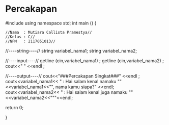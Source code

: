 # Percakapan
#include <iostream>
using namespace std;
int main () {
	
	//Nama  : Mutiara Callista Pramestya//
	//Kelas : C//
	//NPM   : 2117051013//
	
	
//----string----//
string variabel_nama1;
string variabel_nama2;

//----input----//
getline (cin,variabel_nama1) ;
getline (cin,variabel_nama2) ;
cout<<"                        " <<endl ;  

//----output----//
cout<<"###Percakapan Singkat###" <<endl ;
cout<<variabel_nama1<< " : Hai salam kenal namaku \""<<variabel_nama1<<"\", nama kamu siapa?" <<endl;  
cout<<variabel_nama2<< " : Hai salam kenal juga namaku \""<<variabel_nama2<<"\""<<endl;

return 0;




}
